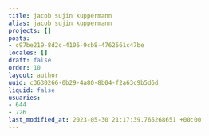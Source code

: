 ```yaml
---
title: jacob sujin kuppermann
alias: jacob sujin kuppermann
projects: []
posts:
- c97be219-8d2c-4106-9cb8-4762561c47be
locales: []
draft: false
order: 10
layout: author
uuid: c3630266-0b29-4a80-8b04-f2a63c9b5d6d
liquid: false
usuaries:
- 644
- 726
last_modified_at: 2023-05-30 21:17:39.765268651 +00:00
---
```


<p style="text-align:start"></p>